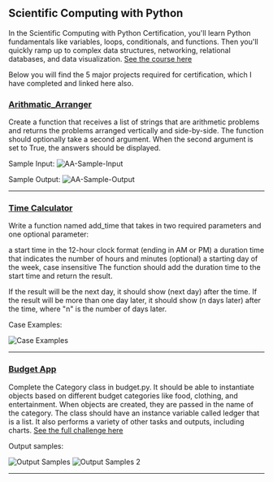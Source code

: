 ## Scientific Computing with Python

In the Scientific Computing with Python Certification, you'll learn Python fundamentals like variables, loops, conditionals, and functions. Then you'll quickly ramp up to complex data structures, networking, relational databases, and data visualization. [See the course here](https://www.freecodecamp.org/learn/scientific-computing-with-python)

Below you will find the 5 major projects required for certification, which I have completed and linked here also.

### [Arithmatic_Arranger](https://github.com/adam-patrick/Scientific-Computing-With-Python/blob/PY4E/Arithmatic%20Arranger)

Create a function that receives a list of strings that are arithmetic problems and returns the problems arranged vertically and side-by-side. The function should optionally take a second argument. When the second argument is set to True, the answers should be displayed.

Sample Input: 
![AA-Sample-Input](https://github.com/adam-patrick/Scientific-Computing-With-Python/blob/images/AA-Sample-Input.PNG "AA Sample Input")

Sample Output:
![AA-Sample-Output](https://github.com/adam-patrick/Scientific-Computing-With-Python/blob/images/AA-Sample-Output.PNG "AA Sample Output")


***


### [Time Calculator](https://github.com/adam-patrick/Scientific-Computing-With-Python/blob/PY4E/Time%20Calculator)

Write a function named add_time that takes in two required parameters and one optional parameter:

a start time in the 12-hour clock format (ending in AM or PM)
a duration time that indicates the number of hours and minutes
(optional) a starting day of the week, case insensitive
The function should add the duration time to the start time and return the result.

If the result will be the next day, it should show (next day) after the time. If the result will be more than one day later, it should show (n days later) after the time, where "n" is the number of days later.

Case Examples:

![Case Examples](https://github.com/adam-patrick/Scientific-Computing-With-Python/blob/images/case%20example%20TC.PNG "TC Case Example")

***


### [Budget App](https://github.com/adam-patrick/Scientific-Computing-With-Python/blob/PY4E/Budget%20App)

Complete the Category class in budget.py. It should be able to instantiate objects based on different budget categories like food, clothing, and entertainment. When objects are created, they are passed in the name of the category. The class should have an instance variable called ledger that is a list. It also performs a variety of other tasks and outputs, including charts. [See the full challenge here](https://www.freecodecamp.org/learn/scientific-computing-with-python/scientific-computing-with-python-projects/budget-app)

Output samples:

![Output Samples](https://github.com/adam-patrick/Scientific-Computing-With-Python/blob/images/budget%20output.PNG "Output Sample 1")
![Output Samples 2](https://github.com/adam-patrick/Scientific-Computing-With-Python/blob/images/budget%20output%202.PNG "Output Sample 2")


***
